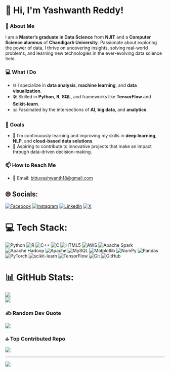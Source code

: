 # 👋 Hi, I'm Yashwanth Reddy!  

### 🌟 About Me  
I am a **Master’s graduate in Data Science** from **NJIT** and a **Computer Science alumnus** of **Chandigarh University**. Passionate about exploring the power of data, I thrive on uncovering insights, solving real-world problems, and learning new technologies in the ever-evolving data science field.  

### 💻 What I Do  
- 🌐 I specialize in **data analysis**, **machine learning**, and **data visualization**.  
- 🛠️ Skilled in **Python**, **R**, **SQL**, and frameworks like **TensorFlow** and **Scikit-learn**.  
- 📊 Fascinated by the intersections of **AI**, **big data**, and **analytics**.  

### 🎯 Goals  
- 🌱 I’m continuously learning and improving my skills in **deep learning**, **NLP**, and **cloud-based data solutions**.  
- 🚀 Aspiring to contribute to innovative projects that make an impact through data-driven decision-making.  

### 📫 How to Reach Me  
- 📧 Email: bittuyashwanth18@gmail.com  

## 🌐 Socials:
[![Facebook](https://img.shields.io/badge/Facebook-%231877F2.svg?logo=Facebook&logoColor=white)](https://www.facebook.com/yashwanthmsd2/) [![Instagram](https://img.shields.io/badge/Instagram-%23E4405F.svg?logo=Instagram&logoColor=white)](https://www.instagram.com/yashwanth.reddy._/) [![LinkedIn](https://img.shields.io/badge/LinkedIn-%230077B5.svg?logo=linkedin&logoColor=white)](https://www.linkedin.com/in/yashwanth-reddy7/) [![X](https://img.shields.io/badge/X-black.svg?logo=X&logoColor=white)](https://x.com/bittuyash18) 

# 💻 Tech Stack:
![Python](https://img.shields.io/badge/python-3670A0?style=for-the-badge&logo=python&logoColor=ffdd54) ![R](https://img.shields.io/badge/r-%23276DC3.svg?style=for-the-badge&logo=r&logoColor=white) ![C++](https://img.shields.io/badge/c++-%2300599C.svg?style=for-the-badge&logo=c%2B%2B&logoColor=white) ![C](https://img.shields.io/badge/c-%2300599C.svg?style=for-the-badge&logo=c&logoColor=white) ![HTML5](https://img.shields.io/badge/html5-%23E34F26.svg?style=for-the-badge&logo=html5&logoColor=white) ![AWS](https://img.shields.io/badge/AWS-%23FF9900.svg?style=for-the-badge&logo=amazon-aws&logoColor=white) ![Apache Spark](https://img.shields.io/badge/Apache%20Spark-FDEE21?style=for-the-badge&logo=apachespark&logoColor=black) ![Apache Hadoop](https://img.shields.io/badge/Apache%20Hadoop-66CCFF?style=for-the-badge&logo=apachehadoop&logoColor=black) ![Apache](https://img.shields.io/badge/apache-%23D42029.svg?style=for-the-badge&logo=apache&logoColor=white) ![MySQL](https://img.shields.io/badge/mysql-4479A1.svg?style=for-the-badge&logo=mysql&logoColor=white) ![Matplotlib](https://img.shields.io/badge/Matplotlib-%23ffffff.svg?style=for-the-badge&logo=Matplotlib&logoColor=black) ![NumPy](https://img.shields.io/badge/numpy-%23013243.svg?style=for-the-badge&logo=numpy&logoColor=white) ![Pandas](https://img.shields.io/badge/pandas-%23150458.svg?style=for-the-badge&logo=pandas&logoColor=white) ![PyTorch](https://img.shields.io/badge/PyTorch-%23EE4C2C.svg?style=for-the-badge&logo=PyTorch&logoColor=white) ![scikit-learn](https://img.shields.io/badge/scikit--learn-%23F7931E.svg?style=for-the-badge&logo=scikit-learn&logoColor=white) ![TensorFlow](https://img.shields.io/badge/TensorFlow-%23FF6F00.svg?style=for-the-badge&logo=TensorFlow&logoColor=white) ![Git](https://img.shields.io/badge/git-%23F05033.svg?style=for-the-badge&logo=git&logoColor=white) ![GitHub](https://img.shields.io/badge/github-%23121011.svg?style=for-the-badge&logo=github&logoColor=white)
# 📊 GitHub Stats:
![](https://github-readme-stats.vercel.app/api?username=bittuyash1871&theme=dark&hide_border=false&include_all_commits=false&count_private=false)<br/>
![](https://github-readme-streak-stats.herokuapp.com/?user=bittuyash1871&theme=dark&hide_border=false)<br/>
### ✍️ Random Dev Quote
![](https://quotes-github-readme.vercel.app/api?type=horizontal&theme=radical)

### 🔝 Top Contributed Repo
![](https://github-contributor-stats.vercel.app/api?username=bittuyash1871&limit=5&theme=dark&combine_all_yearly_contributions=true)

---
[![](https://visitcount.itsvg.in/api?id=bittuyash1871&icon=0&color=0)](https://visitcount.itsvg.in)

<!-- Proudly created with GPRM ( https://gprm.itsvg.in ) -->

